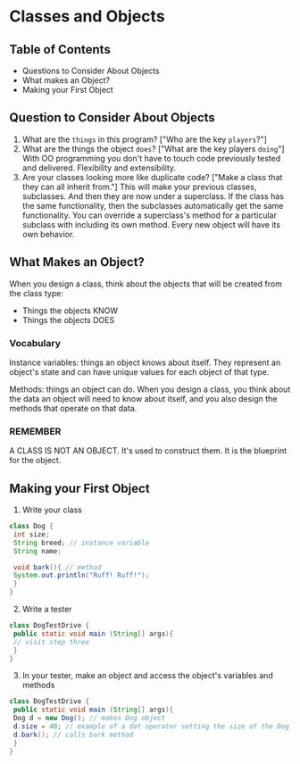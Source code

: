 # Classes and Objects

## Table of Contents 
- Questions to Consider About Objects
- What makes an Object?
- Making your First Object

## Question to Consider About Objects
1. What are the `things` in this program? ["Who are the key `players`?"]
2. What are the things the object `does`? ["What are the key players `doing`"]
With OO programming you don't have to touch code previously tested and delivered. Flexibility and extensibility. 
3. Are your classes looking more like duplicate code? ["Make a class that they can all inherit from."] This will make your previous classes, subclasses. And then they are now under a superclass. If the class has the same functionality, then the subclasses automatically get the same functionality. You can override a superclass's method for a particular subclass with including its own method. Every new object will have its own behavior.

## What Makes an Object?
When you design a class, think about the objects that will be created from the class type:
- Things the objects KNOW
- Things the objects DOES

### Vocabulary
Instance variables: things an object knows about itself. They represent an object's state and can have unique values for each object of that type.

Methods: things an object can do. When you design a class, you think about the data an object will need to know about itself, and you also design the methods that operate on that data.

### REMEMBER
A CLASS IS NOT AN OBJECT. It's used to construct them. It is the blueprint for the object.

## Making your First Object
1. Write your class
```java
class Dog {
 int size;
 String breed; // instance variable
 String name;

 void bark(){ // method
 System.out.println("Ruff! Ruff!");
 }
}
```
2. Write a tester
```java
class DogTestDrive {
 public static void main (String[] args){
 // visit step three
 }
}
```
3. In your tester, make an object and access the object's variables and methods
```java
class DogTestDrive {
 public static void main (String[] args){
 Dog d = new Dog(); // makes Dog object
 d.size = 40; // example of a dot operator setting the size of the Dog
 d.bark(); // calls bark method
 }
}
```